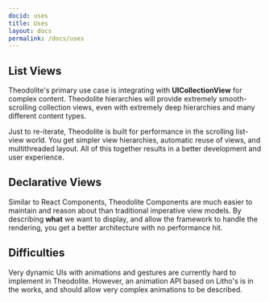 ```yaml
---
docid: uses
title: Uses
layout: docs
permalink: /docs/uses
---
```


## List Views

Theodolite's primary use case is integrating with **UICollectionView** for complex content. Theodolite hierarchies will provide extremely smooth-scrolling collection views, even with extremely deep hierarchies and many different content types.

Just to re-iterate, Theodolite is built for performance in the scrolling list-view world. You get simpler view hierarchies, automatic reuse of views, and multithreaded layout. All of this together results in a better development and user experience.

## Declarative Views

Similar to React Components, Theodolite Components are much easier to maintain and reason about than traditional imperative view models. By describing **what** we want to display, and allow the framework to handle the rendering, you get a better architecture with no performance hit.

## Difficulties

Very dynamic UIs with animations and gestures are currently hard to implement in Theodolite. However, an animation API based on Litho's is in the works, and should allow very complex animations to be described.
